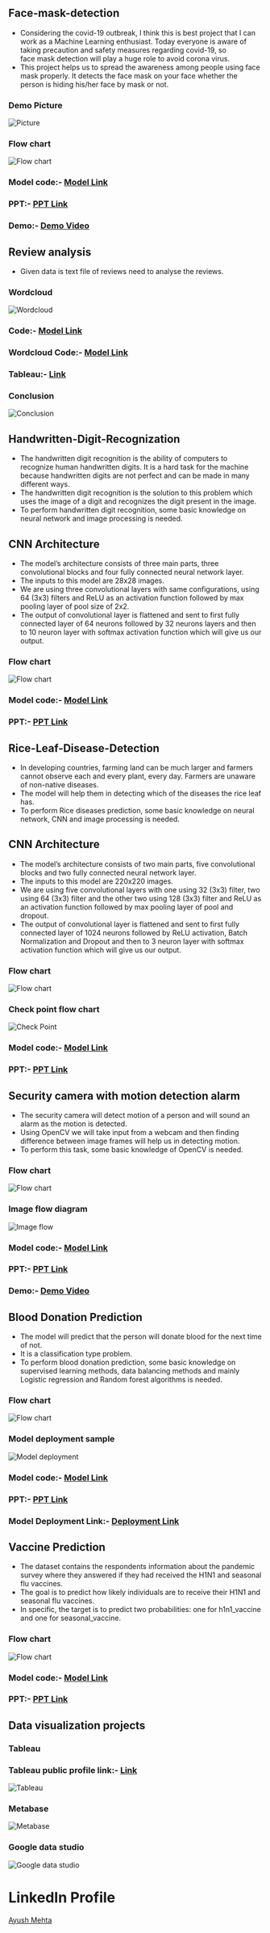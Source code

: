 ##  Face-mask-detection

- Considering the covid-19 outbreak, I think this is best project that I can work as a Machine Learning enthusiast. Today everyone is aware of taking precaution and safety measures regarding covid-19, so face mask detection will play a huge role to avoid corona virus. 
- This project helps us to spread the awareness among people using face mask properly. It detects the face mask on your face whether the person is hiding his/her face by mask or not.

### Demo Picture
![Picture](https://github.com/ayush10mehta/Face-mask-detection/blob/main/photos/Screenshot%202021-05-08%20at%207.34.55%20PM.png?raw=true)

### Flow chart
![Flow chart](https://github.com/ayush10mehta/Face-mask-detection/blob/main/Screenshot%202021-05-09%20at%209.25.06%20AM.png?raw=true)

### Model code:- [Model Link](https://github.com/ayush10mehta/Face-mask-detection/blob/main/Model%20.ipynb)

### PPT:- [PPT Link](https://github.com/ayush10mehta/Face-mask-detection/blob/main/Mask%20Detection%20ptt.pptx)

### Demo:- [Demo Video](https://github.com/ayush10mehta/Face-mask-detection/blob/main/Screen%20Recording%202021-05-09%20at%2010.50.07%20AM.mov)


##  Review analysis

- Given data is text file of reviews need to analyse the reviews.

### Wordcloud
![Wordcloud](https://github.com/ayush10mehta/Review-analysis-NLKT-and-Wordcloud-/blob/main/Book.png?raw=true)

### Code:- [Model Link](https://github.com/ayush10mehta/Review-analysis-NLKT-and-Wordcloud-/blob/main/Sentiment%20polarity.ipynb)

### Wordcloud Code:- [Model Link](https://github.com/ayush10mehta/Review-analysis-NLKT-and-Wordcloud-/blob/main/Word%20cloud.ipynb)

### Tableau:- [Link](https://public.tableau.com/app/profile/ayush.mehta/viz/Hotelreviewanalysis/Story1)

### Conclusion
![Conclusion](https://github.com/ayush10mehta/Review-analysis-NLKT-and-Wordcloud-/blob/main/Pie_final.png?raw=true)


##  Handwritten-Digit-Recognization

- The handwritten digit recognition is the ability of computers to recognize human handwritten digits. It is a hard task for the machine because handwritten digits are not perfect and can be made in many different ways.
- The handwritten digit recognition is the solution to this problem which uses the image of a digit and recognizes the digit present in the image.
- To perform handwritten digit recognition, some basic knowledge on neural network and image processing is needed.

## CNN Architecture 
- The model’s architecture consists of three main parts, three convolutional blocks and four fully connected neural network layer.
- The inputs to this model are 28x28 images.
- We are using three convolutional layers with same configurations, using 64 (3x3) filters and ReLU as an activation function followed by max pooling layer of pool size of 2x2.
- The output of convolutional layer is flattened and sent to first fully connected layer of 64 neurons followed by 32 neurons layers and then to 10 neuron layer with softmax activation function which will give us our output.

### Flow chart
![Flow chart](https://github.com/ayush10mehta/Handwritten-Digit-Recognization/blob/main/final_flowdiagram.jpg?raw=true)

### Model code:- [Model Link](https://github.com/ayush10mehta/Handwritten-Digit-Recognization/blob/main/Hand%20written%20final.ipynb)

### PPT:- [PPT Link](https://github.com/ayush10mehta/Handwritten-Digit-Recognization/blob/main/Handwrritenpresentation1.pptx)


##  Rice-Leaf-Disease-Detection

- In developing countries, farming land can be much larger and farmers cannot observe each and every plant, every day. Farmers are unaware of non-native diseases. 
- The model will help them in detecting which of the diseases the rice leaf has. 
- To perform Rice diseases prediction, some basic knowledge on neural network, CNN and image processing is needed.


## CNN Architecture 
- The model’s architecture consists of two main parts, five convolutional blocks and two fully connected neural network layer.
- The inputs to this model are 220x220 images.
- We are using five convolutional layers with one using 32 (3x3) filter, two using 64 (3x3) filter and the other two using 128 (3x3) filter and ReLU as an activation function followed by max pooling layer of pool and dropout.
- The output of convolutional layer is flattened and sent to first fully connected layer of 1024 neurons followed by ReLU activation, Batch Normalization and Dropout and then to 3 neuron layer with softmax activation function which will give us our output.

### Flow chart
![Flow chart](https://github.com/ayush10mehta/Rice-Leaf-Deases-Detection/blob/main/Screenshot%202021-05-12%20at%208.56.48%20PM.png?raw=true)

### Check point flow chart
![Check Point](https://github.com/ayush10mehta/Rice-Leaf-Deases-Detection/blob/main/Screenshot%202021-05-12%20at%201.47.42%20PM.png?raw=true)

### Model code:- [Model Link](https://github.com/ayush10mehta/Rice-Leaf-Deases-Detection/blob/main/Final_Model.ipynb)

### PPT:- [PPT Link](https://github.com/ayush10mehta/Rice-Leaf-Deases-Detection/blob/main/Rice_Leaf.pptx)

##  Security camera with motion detection alarm

- The security camera will detect motion of a person and will sound an alarm as the motion is detected.
- Using OpenCV we will take input from a webcam and then finding difference between image frames will help us in detecting motion.
- To perform this task, some basic knowledge of OpenCV is needed.

### Flow chart
![Flow chart](https://github.com/ayush10mehta/Motion-detector/blob/main/Screenshot%202021-05-23%20at%209.51.34%20PM.png?raw=true)

### Image flow diagram
![Image flow](https://github.com/ayush10mehta/Motion-detector/blob/main/Screenshot%202021-05-23%20at%2010.49.28%20PM.png?raw=true)

### Model code:- [Model Link](https://github.com/ayush10mehta/Motion-detector/blob/main/Code.ipynb)

### PPT:- [PPT Link](https://github.com/ayush10mehta/Motion-detector/blob/main/motioncam.pptx)

### Demo:- [Demo Video](https://github.com/ayush10mehta/Motion-detector/blob/main/Screen%20Recording%202021-05-23%20at%202.32.07%20PM.mov)

##  Blood Donation Prediction

- The model will predict that the person will donate blood for the next time of not.
- It is a classification type problem. 
- To perform blood donation prediction, some basic knowledge on supervised learning methods, data balancing methods and mainly Logistic regression and Random forest algorithms is needed.

### Flow chart
![Flow chart](https://github.com/ayush10mehta/Blood-Donation-Prediction-Project/blob/main/Screenshot%202021-05-24%20at%201.33.12%20PM.png?raw=true)

### Model deployment sample
![Model deployment](https://github.com/ayush10mehta/Blood-Donation-Prediction-Project/blob/main/Screenshot%202021-05-25%20at%208.31.38%20PM.png?raw=true)

### Model code:- [Model Link](https://github.com/ayush10mehta/Blood-Donation-Prediction-Project/blob/main/Final.ipynb)

### PPT:- [PPT Link](https://github.com/ayush10mehta/Blood-Donation-Prediction-Project/blob/main/Blood.pptx)

### Model Deployment Link:- [Deployment Link](https://blood-donation-prediction-1.herokuapp.com/)

##  Vaccine Prediction

- The dataset contains the respondents information about the pandemic survey where they answered if they had received the H1N1 and seasonal flu vaccines. 
- The goal is to predict how likely individuals are to receive their H1N1 and seasonal flu vaccines. 
- In specific, the target is to predict two probabilities: one for h1n1_vaccine and one for seasonal_vaccine.


### Flow chart
![Flow chart](https://github.com/ayush10mehta/Vaccine-prediction/blob/main/Screenshot%202021-06-05%20at%207.46.43%20PM.png?raw=true)

### Model code:- [Model Link](https://github.com/ayush10mehta/Vaccine-prediction/blob/main/Final_model.ipynb)

### PPT:- [PPT Link](https://github.com/ayush10mehta/Vaccine-prediction/blob/main/vaccine_ppt.pptx)


## Data visualization projects

### Tableau

### Tableau public profile link:- [Link](https://public.tableau.com/profile/ayush.mehta#!/)

![Tableau](https://github.com/ayush10mehta/Projects/blob/main/Data%20visualization/Tableau.png?raw=true)

### Metabase
![Metabase](https://github.com/ayush10mehta/Projects/blob/main/Data%20visualization/Metabase.png?raw=true)

### Google data studio
![Google data studio](https://github.com/ayush10mehta/Projects/blob/main/Data%20visualization/Google.png?raw=true)

# LinkedIn Profile
<script src="https://platform.linkedin.com/badges/js/profile.js" async defer type="text/javascript"></script>
<div class="badge-base LI-profile-badge" data-locale="en_US" data-size="large" data-theme="dark" data-type="HORIZONTAL" data-vanity="ayush-mehta-09a3a91b8" data-version="v1"><a class="badge-base__link LI-simple-link" href="https://in.linkedin.com/in/ayush-mehta-09a3a91b8?trk=profile-badge">Ayush Mehta</a></div>
              
              



